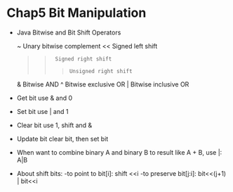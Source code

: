 Chap5 Bit Manipulation
===

- Java Bitwise and Bit Shift Operators

	~       Unary bitwise complement
	<<      Signed left shift
	>>      Signed right shift
	>>>     Unsigned right shift
	&       Bitwise AND
	^       Bitwise exclusive OR
	|       Bitwise inclusive OR

- Get bit
	use & and 0
	
- Set bit
	use | and 1
	
- Clear bit
	use 1, shift and &
	
- Update bit
	clear bit, then set bit
	
- When want to combine binary A and binary B to result like A + B, use |:
	A|B
	
- About shift bits: 
	-to point to bit[i]: shift <<i
	-to preserve bit[j:i]: bit<<(j+1) | bit<<i